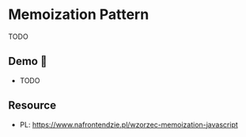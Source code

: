 # Memoization Pattern

TODO

## Demo 🎉

* TODO

## Resource

* PL: <https://www.nafrontendzie.pl/wzorzec-memoization-javascript>
